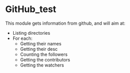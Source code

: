 # GitHub_test

This module gets information from github, and will aim at:

* Listing directories
* For each:
    * Getting their names
    * Getting their desc
    * Counting the followers
    * Getting the contributors
    * Getting the watchers

